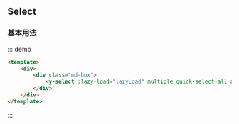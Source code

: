 <script>
    export default {
        data() {
            return {
            };
        },
        methods: {
            lazyLoad(index, count, highlight, self) {
                return new Promise((resolve, reject) => {
                    setTimeout(() => {
                        resolve();
                    }, 1000);
                }).then(() => {
                    return [{
                        label: 'item' + Math.floor(Math.random() * 1000),
                        key: 'item' + Math.floor(Math.random() * 1000),
                        hasChildren: true
                    }];
                });
            },
        }
    }
</script>
<style>
.md-box {
    margin-bottom: 20px;
}
.md-box:last-child {
    margin-bottom: 0px;
}
</style>
## Select

### 基本用法

::: demo
```html
<template>
    <div>
        <div class="md-box">
            <y-select :lazy-load="lazyLoad" multiple quick-select-all async-select-mode />
        </div>
    </div>
</template>
```
:::
